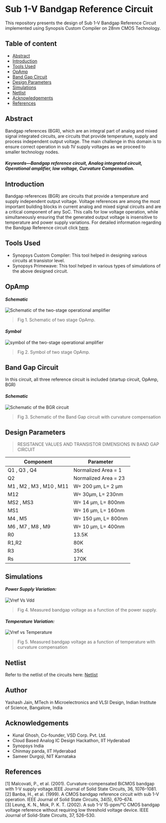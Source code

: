 # Sub 1-V Bandgap Reference Circuit
This repository presents the design of Sub 1-V Bandgap Reference Circuit implemented using Synopsis Custom Compiler on 28nm CMOS Technology.

## Table of content

- [Abstract](#Abstract)<br/>
- [Introduction](#Introduction)<br/>
- [Tools Used](#Tools)<br/>
- [OpAmp](#OpAmp)<br/>
- [Band Gap Circuit](#BGR)<br/>
- [Design Parameters](#xyz)<br/>
- [Simulations](#Simulations)<br/>
- [Netlist](#Netlist)<br/>
- [Acknowledgements](#Acknowledgements)<br/>
- [References](#References)

## <a name="Abstract"></a>Abstract
Bandgap  references  (BGR),  which  are  an integral   part   of   analog   and   mixed   signal   integrated circuits, are circuits that provide temperature, supply and process independent  output voltage. The main challenge in  this domain  is  to  ensure  correct  operation  in  sub  1V supply  voltages  as  we  proceed  to  smaller  technology nodes.<br/>
##### *Keywords—Bandgap reference circuit, Analog integrated circuit, Operational amplifier, low voltage, Curvature Compensation.*

## <a name="Introduction"></a>Introduction
Bandgap references (BGR) are circuits that provide a temperature and supply independent output voltage. Voltage references are among the most important building blocks in current analog and mixed signal circuits and are a critical component of any SoC. This calls for low voltage operation, while simultaneously ensuring that the generated output voltage is insensitive to temperature and power supply variations.
For detailed information regarding the Bandgap Reference circuit click <a href="https://github.com/yashashjain/BGR_Circuit/blob/main/files/Yashash_Jain_BGR_Literature_Review.pdf" title="here">here</a>. 

## <a name="Tools"></a>Tools Used
- Synopsys Custom Compiler: This tool helped in designing various circuits at transistor level.
- Synopsys Primewave: This tool helped in various types of simulations of the above designed circuit.

## <a name="OpAmp"></a>OpAmp 
#### *Schematic*
![Schematic of the two-stage operational amplifier](/files/circuit_images/opamp_schematic.png)
> Fig 1. Schematic of two stage OpAmp.
#### *Symbol*
![symbol of the two-stage operational amplifier](/files/circuit_images/opamp_symbol.png)
> Fig 2. Symbol of two stage OpAmp.
## <a name="BGR"></a>Band Gap Circuit
In this circuit, all three reference circuit is included (startup circuit, OpAmp, BGR)
#### *Schematic*
![Schematic of the BGR circuit](/files/circuit_images/bgr_final.png)
> Fig 3. Schematic of the Band Gap circuit with curvature compensation


## <a name="xyz"></a>Design Parameters 
> RESISTANCE VALUES AND TRANSISTOR DIMENSIONS IN BAND GAP CIRCUIT  

|         Component           |      Parameter       | 
|-----------------------------|----------------------|
| Q1 , Q3 , Q4                | Normalized Area = 1  | 
| Q2                          | Normalized Area = 23 |                            
| M1  , M2 , M3 , M10 , M11   | W= 200 μm, L= 2 μm   | 
| M12                         | W= 30μm, L= 230nm    | 
| MS2 , MS3                   | W= 14 μm, L= 800nm   |  
| MS1                         | W= 16 μm, L= 160nm   | 
| M4 , M5                     | W= 150 μm, L= 800nm  | 
| M6 , M7 , M8 , M9           | W= 10 μm, L= 400nm   |  
| R0                          |      13.5K           | 
| R1,R2                       |       80K            | 
| R3                          |       35K            | 
| Rs                          |      170K            | 

## <a name="Simulation"></a>Simulations
#### *Power Supply Variation:*
![Vref Vs Vdd](/files/simulation_images/vref_vs_vdd.png)
> Fig 4. Measured bandgap voltage as a function of the power supply.
#### *Temperature Variation:*
![Vref vs Temperature](/files/simulation_images/vref_vs_temp_curvaure_compensation.png)
> Fig 5. Measured bandgap voltage as a function of temperature with curvature compensation

## <a name="Netlist"></a>Netlist
Refer to the netlist of the circuits here: [Netlist](/files/Netlists)

## Author
Yashash Jain, MTech in Microelectronics and VLSI Design, Indian Institute of Science, Bangalore, India

## <a name="Acknowledgements"></a>Acknowledgements
- Kunal Ghosh, Co-founder, VSD Corp. Pvt. Ltd.<br/>
- Cloud Based Analog IC Design Hackathon, IIT Hyderabad<br/>
- Synopsys India<br/>
- Chinmay panda, IIT Hyderabad<br/>
- Sameer Durgoji, NIT Karnataka


## <a name="References"></a>References
[1] Malcovati,   P.,   et   al.   (2001).   Curvature-compensated   BiCMOS bandgap  with  1-V  supply  voltage.IEEE  Journal  of  Solid  State Circuits, 36, 1076–1081.<br/>
[2] Banba, H., et al. (1999). A CMOS bandgap reference circuit with sub 1-V operation. IEEE Journal of Solid State Circuits, 34(5), 670–674.<br/>
[3] Leung,  K.  N.,  Mok,  P.  K.  T.  (2002).  A  sub  1-V  15-ppm/°C  CMOS bandgap  voltage  reference  without  requiring  low  threshold  voltage device. IEEE Journal of Solid-State Circuits, 37, 526–530.<br/>


